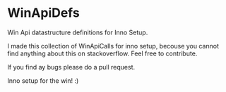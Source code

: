 # WinApiDefs
Win Api datastructure definitions for Inno Setup.

I made this collection of WinApiCalls for inno setup, becouse you cannot find anything about this on stackoverflow.
Feel free to contribute.

If you find ay bugs please do a pull request.

Inno setup for the win! :)
